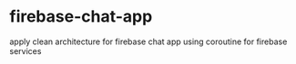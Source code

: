# firebase-chat-app
apply clean architecture for firebase chat app
using coroutine for firebase services
